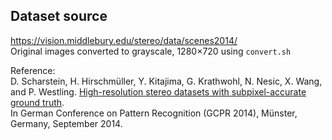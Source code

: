 ## Dataset source

https://vision.middlebury.edu/stereo/data/scenes2014/  
Original images converted to grayscale, 1280×720 using `convert.sh`

Reference:  
D. Scharstein, H. Hirschmüller, Y. Kitajima, G. Krathwohl, N. Nesic, X. Wang, and P. Westling. [High-resolution stereo datasets with subpixel-accurate ground truth](https://www.cs.middlebury.edu/~schar/papers/datasets-gcpr2014.pdf).  
In German Conference on Pattern Recognition (GCPR 2014), Münster, Germany, September 2014.

